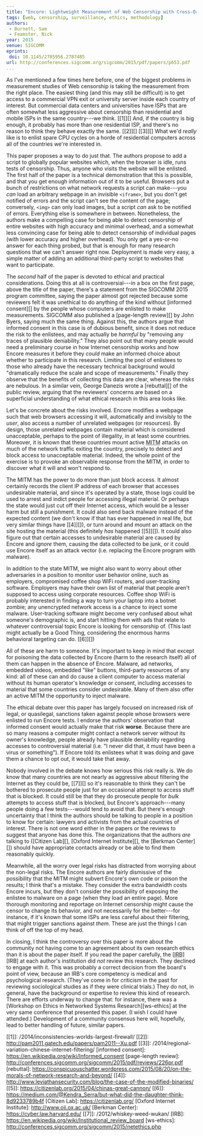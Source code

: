 ```yaml
---
title: "Encore: Lightweight Measurement of Web Censorship with Cross-Origin Requests"
tags: [web, censorship, surveillance, ethics, methodology]
authors:
 - Burnett, Sam
 - Feamster, Nick
year: 2015
venue: SIGCOMM
eprints:
 doi: 10.1145/2785956.2787485
url: http://conferences.sigcomm.org/sigcomm/2015/pdf/papers/p653.pdf
...
```


As I've mentioned a few times here before, one of the biggest problems
in measurement studies of Web censorship is taking the measurement
from the right place.  The easiest thing (and this may still be
difficult) is to get access to a commercial VPN exit or university
server inside each country of interest.  But commercial data centers
and universities have ISPs that are often somewhat less aggressive
about censorship than residential and mobile ISPs in the same
country---we think. [[1]][] And, if the country is big enough,
it probably has more than one residential ISP, and there's no reason
to think they behave exactly the same. [[2]][] [[3]][]  What we'd
*really* like is to enlist spare CPU cycles on a horde of residential
computers across all of the countries we're interested in.

This paper proposes a way to do just that.  The authors propose to add
a script to globally popular websites which, when the browser is idle,
runs tests of censorship.  Thus, anyone who visits the website will be
enlisted.  The first half of the paper is a technical demonstration
that this is possible, and that you get enough information out of it
to be useful.  Browsers put a bunch of restrictions on what network
requests a script can make---you *can* load an arbitrary webpage in an
invisible `<iframe>`, but you don't get notified of errors and the
script can't see the content of the page; conversely, `<img>` can only
load images, but a script *can* ask to be notified of errors.
Everything else is somewhere in between.  Nonetheless, the authors
make a compelling case for being able to detect censorship of entire
websites with high accuracy and minimal overhead, and a somewhat less
convincing case for being able to detect censorship of individual
pages (with lower accuracy and higher overhead).  You only get a
yes-or-no answer for each thing probed, but that is enough for many
research questions that we can't answer right now.  Deployment is made
very easy, a simple matter of adding an additional third-party script
to websites that want to participate.

The *second* half of the paper is devoted to ethical and practical
considerations.  Doing this at all is controversial---in a box on the
first page, above the title of the paper, there's a statement from the
SIGCOMM 2015 program committee, saying the paper almost got rejected
because some reviewers felt it was unethical to do anything of the
kind without [informed consent][] by the people whose computers are
enlisted to make measurements.  SIGCOMM also published a
[page-length review][] by John Byers, saying much the same thing.
Against this, the authors argue that informed consent in this case is
of dubious benefit, since it does not reduce the risk to the
enlistees, and may actually be *harmful* by "removing any traces of
plausible deniability."  They also point out that many people would
need a preliminary course in how Internet censorship works and how
Encore measures it before they *could* make an informed choice about
whether to participate in this research.  Limiting the pool of
enlistees to those who already have the necessary technical background
would "dramatically reduce the scale and scope of measurements."
Finally they observe that the benefits of collecting this data are
clear, whereas the risks are nebulous.  In a similar vein, George
Danezis wrote a [rebuttal][] of the public review, arguing that the
reviewers' concerns are based on a superficial understanding of what
ethical research in this area looks like.

Let's be concrete about the risks involved.  Encore modifies a webpage
such that web browsers accessing it will, automatically and invisibly
to the *user*, also access a number of unrelated webpages (or
resources).  By design, those unrelated webpages contain material
which is considered unacceptable, perhaps to the point of illegality,
in at least some countries.  Moreover, it is known that these
countries mount active <abbr title="man in the middle">MITM</abbr>
attacks on much of the network traffic exiting the country, precisely
to detect and block access to unacceptable material.  Indeed, the
whole point of the exercise is to provoke an observable response from
the MITM, in order to discover what it will and won't respond to.

The MITM has the power to do more than just block access.  It almost
certainly records the client IP address of each browser that accesses
undesirable material, and since it's operated by a state, those logs
could be used to arrest and indict people for accessing illegal
material.  Or perhaps the state would just cut off their Internet
access, which would be a lesser harm but still a punishment.  It could
also send back malware instead of the expected content (we don't know
if that has ever happened in real life, but very similar things have
[[4]][]), or turn around and mount an attack on the site hosting the
material (this definitely _has_ happened [[5]][]).  It could also
figure out that certain accesses to undesirable material are caused by
Encore and _ignore_ them, causing the data collected to be junk, or it
could use Encore itself as an attack vector (i.e. replacing the Encore
program with malware).

In addition to the state MITM, we might also want to worry about other
adversaries in a position to monitor user behavior online, such as
employers, compromised coffee shop WiFi routers, and user-tracking
software.  Employers may have their own list of material that people
aren't supposed to access using corporate resources.  Coffee shop WiFi
is probably interested in finding a way to turn your laptop into a
botnet zombie; any unencrypted network access is a chance to inject
some malware.  User-tracking software might become very confused about
what someone's demographic is, and start hitting them with ads that
relate to whatever controversial topic Encore is looking for
censorship of.  (This last might actually be a Good Thing, considering
the enormous harms behavioral targeting can do. [[6]][])

All of these are harm to someone.  It's important to keep in mind that
except for poisoning the data collected by Encore (harm to the
research itself) all of them can happen in the absence of Encore.
Malware, ad networks, embedded videos, embedded "like" buttons,
third-party resources of any kind: all of these can and do cause a
client computer to access material without its human operator's
knowledge or consent, including accesses to material that some
countries consider undesirable.  Many of them also offer an active
MITM the opportunity to inject malware.

The ethical debate over this paper has largely focused on increased
risk of legal, or quasilegal, sanctions taken against people whose
browsers were enlisted to run Encore tests.  I endorse the authors'
observation that informed consent would actually make that risk
**worse**.  Because there are so many reasons a computer might contact
a network server without its owner's knowledge, people already have
plausible deniability regarding accesses to controversial material
(i.e. "I never did that, it must have been a virus or something").  If
Encore told its enlistees what it was doing and gave them a chance to
opt out, it would take that away.

Nobody involved in the debate knows how serious this risk really is.
We do know that many countries are not nearly as aggressive about
filtering the Internet as they could be, [[7]][] so it's reasonable to
think they can't be bothered to prosecute people just for an
occasional attempt to access stuff that is blocked.  It could still be
that they do prosecute people for *bulk* attempts to access stuff that
is blocked, but Encore's approach---many people doing a few
tests---would tend to avoid that.  But there's enough uncertainty that
I think the authors should be talking to people in a position to know
for certain: lawyers and activists from the actual countries of
interest.  There is not one word either in the papers or the reviews
to suggest that anyone has done this. The organizations that the
authors *are* talking to ([Citizen Lab][],
[Oxford Internet Institute][], the [Berkman Center][]) should have
appropriate contacts already or be able to find them reasonably
quickly.

Meanwhile, all the worry over legal risks has distracted from worrying
about the non-legal risks.  The Encore authors are fairly dismissive
of the possibility that the MITM might subvert Encore's own code or
poison the results; I think that's a mistake.  They consider the extra
bandwidth costs Encore incurs, but they don't consider the possibility
of exposing the enlistee to malware on a page (when they load an
entire page).  More thorough monitoring and reportage on Internet
censorship might cause the censor to change its behavior, and not
necessarily for the better---for instance, if it's known that some
ISPs are less careful about their filtering, that might trigger
sanctions against *them*.  These are just the things I can think of
off the top of my head.

In closing, I think the controversy over this paper is more about the
community not having come to an agreement about its own research
ethics than it is about the paper itself.  If you read the paper
carefully, the
[<abbr title="Institutional Review Board: university committee responsible for protecting human subjects of research">IRB</abbr>][IRB]
at each author's institution did *not* review this research.  They
declined to engage with it.  This was probably a correct decision from
the board's point of view, because an IRB's core competency is medical
and psychological research.  (They've come in for criticism in the
past for reviewing sociological studies as if they were clinical
trials.)  They do not, in general, have the background or expertise to
review this kind of research.  There are efforts underway to change
that: for instance, there was a
[Workshop on Ethics in Networked Systems Research][ws-ethics] at the
very same conference that presented this paper.  (I wish I could have
attended.)  Development of a community consensus here will, hopefully,
lead to better handling of future, similar papers.

[[1]]: /2014/inconsistencies-worlds-largest-firewall/
[[2]]: http://pam2011.gatech.edu/papers/pam2011--Xu.pdf
[[3]]: /2014/regional-variation-chinese-internet-filtering/
[informed consent]: https://en.wikipedia.org/wiki/Informed_consent
[page-length review]: http://conferences.sigcomm.org/sigcomm/2015/pdf/reviews/226pr.pdf
[rebuttal]: https://conspicuouschatter.wordpress.com/2015/08/20/on-the-morals-of-network-research-and-beyond/
[[4]]: http://www.leviathansecurity.com/blog/the-case-of-the-modified-binaries/
[[5]]: https://citizenlab.org/2015/04/chinas-great-cannon/
[[6]]: https://medium.com/@Kendra_Serra/but-what-did-the-daughter-think-8d9233789b4f
[Citizen Lab]: https://citizenlab.org/
[Oxford Internet Institute]: http://www.oii.ox.ac.uk/
[Berkman Center]: https://cyber.law.harvard.edu/
[[7]]: /2012/whiskey-weed-wukan/
[IRB]: https://en.wikipedia.org/wiki/Institutional_review_board
[ws-ethics]: http://conferences.sigcomm.org/sigcomm/2015/netethics.php
